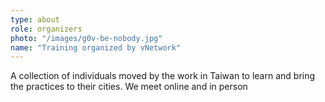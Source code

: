 ```yaml
---
type: about
role: organizers
photo: "/images/g0v-be-nobody.jpg"
name: "Training organized by vNetwork"
---
```


A collection of individuals moved by the work in Taiwan to learn and bring the practices to their cities. We meet online and in person 
